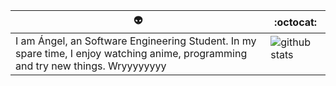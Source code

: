  👽 | :octocat:
------------ | -------------
I am Ángel, an Software Engineering Student. In my spare time, I enjoy watching anime, programming and try new things. Wryyyyyyyy| ![github stats](https://github-readme-stats.vercel.app/api?username=AngelAguilar16&show_icons=true&line_height=30) <p align="center"></p>
<br />

<p align="center"><img src="https://media.giphy.com/media/VIWHb0UZQW6aiWVI1M/giphy.gif" alt=""/></p>
